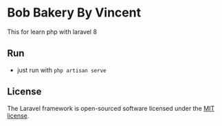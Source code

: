 # Bob Bakery By Vincent
This for learn php with laravel 8

## Run
- just run with ```php artisan serve```

## License

The Laravel framework is open-sourced software licensed under the [MIT license](https://opensource.org/licenses/MIT).
